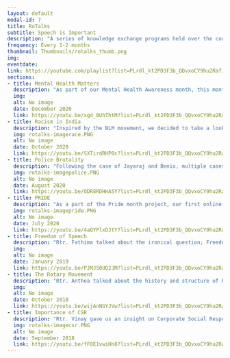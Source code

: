 ```yaml
---
layout: default
modal-id: 7
title: RoTalks
subtitle: Speech is Important
description: "A series of knowledge exchange programs held over the course of the semester open currently only for the members of the club. The talk series touches upon mainly social issues that we are not particularly aware of and attempts to spread awareness among the club members on issues which are important to the society. Initially, the talks series were all conducted in the Virtual Classroom in the CCC and were all recorded with the help of Taskforce NITK. Over the course of the pandemic, it has become our platform for a video content awareness project where the RoTalks team put together video content from speakers and guests."
frequency: Every 1-2 months
thumbnail: Thumbnails/rotalks_thumb.png
img: 
eventdate: 
link: https://youtube.com/playlist?list=PLrdl_kt2PD3F3b_QQvxoCY9hu2RafJVzz
sections:
- title: Mental Health Matters
  description: "As part of our Mental Health Awareness month, this month’s RoTalks episode is dedicated to talk about how mental health matters. With the guidance of Mrs. Urmimala Sinha, Clinical Psychologist, detailed content was put together about the important aspects of mental health in day to day life. This Episode was released in 2 parts."
  img: 
  alt: No image
  date: December 2020
  link: https://youtu.be/xgd_0UhThtM?list=PLrdl_kt2PD3F3b_QQvxoCY9hu2RafJVzz
- title: Racism in India
  description: "Inspired by the BLM movement, we decided to take a look at how racism is ingrained in Indian society. The video focuses on the various dynamics and sources of latent form of racial discrimination." 
  img: rotalks-imagerace.PNG
  alt: No image
  date: October 2020
  link: https://youtu.be/SXTirdRHP0c?list=PLrdl_kt2PD3F3b_QQvxoCY9hu2RafJVzz
- title: Police Brutality
  description: "Following the case of Jayaraj and Benix, multiple cases of police brutality began to emerge all across the nation. But very little was talked about the legal aspect about the issue. In this episode, we talked to Adv. Rupraj of Rotaract Club of Howrah Avyanna, who told us about our rights as a citizen once in police custody and measures to take to prevent being abused by the police force." 
  img: rotalks-imagepolice.PNG
  alt: No image
  date: August 2020
  link: https://youtu.be/ODR8RDHHA5Y?list=PLrdl_kt2PD3F3b_QQvxoCY9hu2RafJVzz
- title: PRIDE
  description: "As a part of the Pride month project, our first online episode of RoTalks was about the LGBTQIA+ community. Our speakers were Indians from different parts of the world who identify themself as a member of this community." 
  img: rotalks-imagepride.PNG
  alt: No image
  date: July 2020
  link: https://youtu.be/4aQYPlxDJtY?list=PLrdl_kt2PD3F3b_QQvxoCY9hu2RafJVzz
- title: Freedom of Speech
  description: "Rtr. Fathima talked about the ironical question; Freedom of speech or freedom from speech?" 
  img: 
  alt: No image
  date: January 2019
  link: https://youtu.be/PJMJ50UQ2JM?list=PLrdl_kt2PD3F3b_QQvxoCY9hu2RafJVzz 
- title: The Rotary Movement
  description: "Rtr. Anthea talked about the history and structure of Rotary International, the very foundation of our club." 
  img: 
  alt: No image
  date: October 2018
  link: https://youtu.be/wijAnNGYJVw?list=PLrdl_kt2PD3F3b_QQvxoCY9hu2RafJVzz
- title: Importance of CSR
  description: "Rtr. Vinay gave us an insight on Corporate Social Responsibility, it’s working and importance." 
  img: rotalks-imagecsr.PNG
  alt: No image
  date: September 2018
  link: https://youtu.be/fFOE1vwiHn8?list=PLrdl_kt2PD3F3b_QQvxoCY9hu2RafJVzz
---
```

